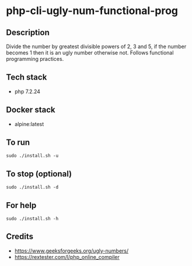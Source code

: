 # php-cli-ugly-num-functional-prog

## Description
Divide the number by greatest divisible powers of
2, 3 and 5, if the number becomes 1 then it is an
ugly number otherwise not.
Follows functional programming practices.

## Tech stack
- php 7.2.24

## Docker stack
- alpine:latest

## To run
`sudo ./install.sh -u`  

## To stop (optional)
`sudo ./install.sh -d`

## For help
`sudo ./install.sh -h`

## Credits
- https://www.geeksforgeeks.org/ugly-numbers/
- https://rextester.com/l/php_online_compiler
